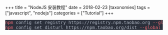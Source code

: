 +++
title = "NodeJS 安装教程"
date = 2018-02-23
[taxonomies]
tags = ["javascript", "nodejs"]
categories = ["Tutorial"]
+++

<pre style="background-color:#2b303b;">
<span style="color:#eb6772;">npm</span><span style="color:#abb2bf;"> config set registry https://registry.npm.taobao.org</span><span style="color:#eb6772;"> --global
</span><span style="color:#eb6772;">npm</span><span style="color:#abb2bf;"> config set disturl https://npm.taobao.org/dist</span><span style="color:#eb6772;"> --global</span></pre>
